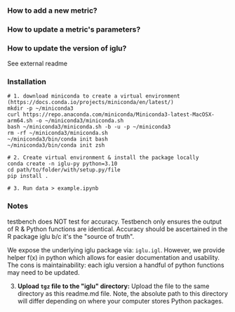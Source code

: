 ### How to add a new metric?

### How to update a metric's parameters?

### How to update the version of iglu?
See external readme

### Installation

```
# 1. download miniconda to create a virtual environment (https://docs.conda.io/projects/miniconda/en/latest/)
mkdir -p ~/miniconda3
curl https://repo.anaconda.com/miniconda/Miniconda3-latest-MacOSX-arm64.sh -o ~/miniconda3/miniconda.sh
bash ~/miniconda3/miniconda.sh -b -u -p ~/miniconda3
rm -rf ~/miniconda3/miniconda.sh
~/miniconda3/bin/conda init bash
~/miniconda3/bin/conda init zsh

# 2. Create virtual environment & install the package locally
conda create -n iglu-py python=3.10
cd path/to/folder/with/setup.py/file
pip install .

# 3. Run data > example.ipynb
```

### Notes
testbench does NOT test for accuracy. Testbench only ensures the output of R & Python functions are identical. Accuracy should be ascertained in the R package iglu b/c it's the "source of truth".

We expose the underlying iglu package via: `iglu.igl`. However, we provide helper f(x) in python which allows for easier documentation and usability. The cons is maintainability: each iglu version a handful of python functions may need to be updated.


3. **Upload `tgz` file to the "iglu" directory:** Upload the file to the same directory as this readme.md file. Note, the absolute path to this directory will differ depending on where your computer stores Python packages.